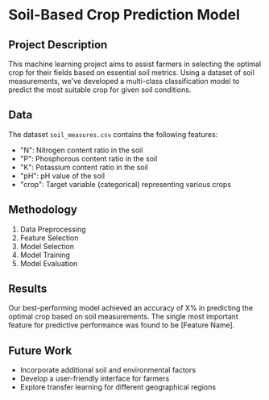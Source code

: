 # Soil-Based Crop Prediction Model

## Project Description

This machine learning project aims to assist farmers in selecting the optimal crop for their fields based on essential soil metrics. Using a dataset of soil measurements, we've developed a multi-class classification model to predict the most suitable crop for given soil conditions.

## Data

The dataset `soil_measures.csv` contains the following features:

- "N": Nitrogen content ratio in the soil
- "P": Phosphorous content ratio in the soil
- "K": Potassium content ratio in the soil
- "pH": pH value of the soil
- "crop": Target variable (categorical) representing various crops

## Methodology

1. Data Preprocessing
2. Feature Selection
3. Model Selection
4. Model Training
5. Model Evaluation

## Results

Our best-performing model achieved an accuracy of X% in predicting the optimal crop based on soil measurements. The single most important feature for predictive performance was found to be [Feature Name].

## Future Work

- Incorporate additional soil and environmental factors
- Develop a user-friendly interface for farmers
- Explore transfer learning for different geographical regions
